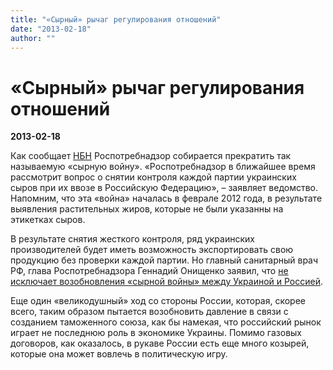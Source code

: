 ```yaml
---
title: "«Сырный» рычаг регулирования отношений"
date: "2013-02-18"
author: ""
---
```


# «Сырный» рычаг регулирования отношений

**2013-02-18** 

Как сообщает [НБН](http://nbnews.com.ua/news/78360/) Роспотребнадзор собирается прекратить так называемую «сырную войну». «Роспотребнадзор в ближайшее время рассмотрит вопрос о снятии контроля каждой партии украинских сыров при их ввозе в Российскую Федерацию», – заявляет ведомство. Напомним, что эта «война» началась в феврале 2012 года, в результате выявления растительных жиров, которые не были указанны на этикетках сыров.

В результате снятия жесткого контроля, ряд украинских производителей будет иметь возможность экспортировать свою продукцию без проверки каждой партии. Но главный санитарный врач РФ, глава Роспотребнадзора Геннадий Онищенко заявил, что [не исключает возобновления «сырной войны» между Украиной и Россией](http://nbnews.com.ua/news/71868/).

Еще один «великодушный» ход со стороны России, которая, скорее всего, таким образом пытается возобновить давление в связи с созданием таможенного союза, как бы намекая, что российский рынок играет не последнюю роль в экономике Украины. Помимо газовых договоров, как оказалось, в рукаве России есть еще много козырей, которые она может вовлечь в политическую игру.